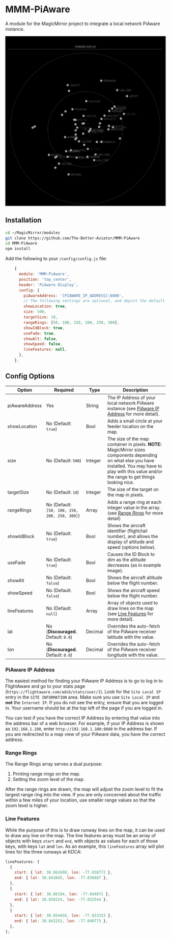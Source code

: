 # MMM-PiAware

A module for the MagicMirror project to integrate a local network PiAware instance.

![Example Image](./example.png)

## Installation

```bash
cd ~/MagicMirror/modules
git clone https://github.com/The-Better-Aviator/MMM-PiAware
cd MMM-PiAware
npm install
```

Add the following to your `/config/config.js` file:

```js
    {
      module: 'MMM-PiAware',
      position: 'top_center',
      header: 'PiAware Display',
      config: {
        piAwareAddress: '[PIAWARE_IP_ADDRESS]:8080',
        // The following settings are optional, and depict the default values:
        showLocation: true,
        size: 500,
        targetSize: 10,
        rangeRings: [50, 100, 150, 200, 250, 300],
        showIdBlock: true,
        useFade: true,
        showAlt: false,
        showSpeed: false,
        lineFeatures: null,
      },
    },
```

## Config Options

| Option         | Required                                      | Type    | Description                                                                                                                                                                                                  |
| -------------- | --------------------------------------------- | ------- | ------------------------------------------------------------------------------------------------------------------------------------------------------------------------------------------------------------ |
| piAwareAddress | Yes                                           | String  | The IP Address of your local network PiAware instance (see [PiAware IP Address](#piaware-ip-address) for more detail).                                                                                       |
| showLocation   | No (Default: `true`)                          | Bool    | Adds a small circle at your feeder location on the map.                                                                                                                                                      |
| size           | No (Default: `500`)                           | Integer | The size of the map container in pixels. **NOTE:** MagicMirror sizes components depending on what else you have installed. You may have to play with this value and/or the range to get things looking nice. |
| targetSize     | No (Default: `10`)                            | Integer | The size of the target on the map in pixels.                                                                                                                                                                 |
| rangeRings     | No (Default: `[50, 100, 150, 200, 250, 300]`) | Array   | Adds a range ring at each integer value in the array. (see [Range Rings](#range-rings) for more detail)                                                                                                      |
| showIdBlock    | No (Default: `true`)                          | Bool    | Shows the aircraft identifier (flight/tail number), and allows the display of altitude and speed (options below).                                                                                            |
| useFade        | No (Default: `true`)                          | Bool    | Causes the ID Block to dim as the altitude decreases (as in example image).                                                                                                                                  |
| showAlt        | No (Default: `false`)                         | Bool    | Shows the aircraft altitude below the flight number.                                                                                                                                                         |
| showSpeed      | No (Default: `false`)                         | Bool    | Shows the aircraft speed below the flight number.                                                                                                                                                            |
| lineFeatures   | No (Default: `null`)                          | Array   | Array of objects used to draw lines on the map (see [Line Features](#line-features) for more detail).                                                                                                        |
| lat            | No (**Discouraged.** Default: `0.0`)          | Decimal | Overrides the auto-fetch of the PiAware receiver latitude with the value.                                                                                                                                    |
| lon            | No (**Discouraged.** Default: `0.0`)          | Decimal | Overrides the auto-fetch of the PiAware receiver longitude with the value.                                                                                                                                   |

### PiAware IP Address

The easiest method for finding your PiAware IP Address is to go to log in to FlightAware and go to your stats page (`https://flightaware.com/adsb/stats/user/]`). Look for the `Site Local IP` entry in the `SITE INFORMATION` area. Make sure you use `Site Local IP` and **not** the `Internet IP`. If you do not see the entry, ensure that you are logged in. Your username should be at the top left of the page if you are logged in.

You can test if you have the correct IP Address by entering that value into the address bar of a web browser. For example, if your IP Address is shown as `192.168.1.100`, enter `http://192.168.1.100:8080` in the address bar. If you are redirected to a map view of your PiAware data, you have the correct address.

### Range Rings

The Range Rings array serves a dual purpose:

1. Printing range rings on the map.
2. Setting the zoom level of the map.

After the range rings are drawn, the map will adjust the zoom level to fit the largest range ring into the view. If you are only concerned about the traffic within a few miles of your location, use smaller range values so that the zoom level is higher.

### Line Features

While the purpose of this is to draw runway lines on the map, it can be used to draw any line on the map. The line features array must be an array of objects with keys `start` and `end`, with objects as values for each of those keys, with keys `lat` and `lon`. As an example, this `lineFeatures` array will plot lines for the three runways at KDCA:

```js
lineFeatures: [
  {
    start: { lat: 38.861698, lon: -77.038772 },
    end: { lat: 38.841045, lon: -77.036687 },
  },
  {
    start: { lat: 38.86194, lon: -77.044071 },
    end: { lat: 38.850154, lon: -77.032544 },
  },
  {
    start: { lat: 38.854456, lon: -77.033333 },
    end: { lat: 38.842252, lon: -77.040773 },
  },
];
```
